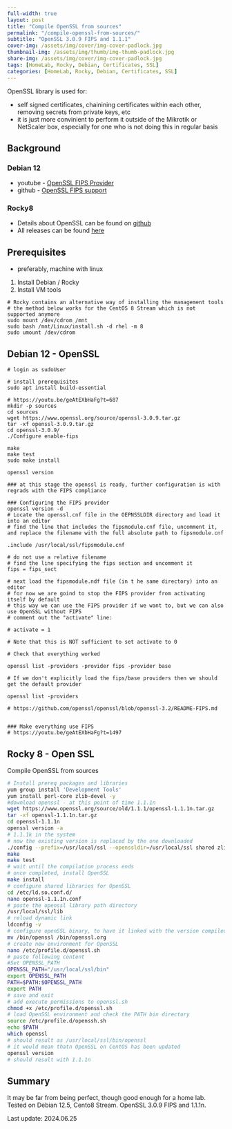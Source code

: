 ```yaml
---
full-width: true
layout: post
title: "Compile OpenSSL from sources"
permalink: "/compile-openssl-from-sources/"
subtitle: "OpenSSL 3.0.9 FIPS and 1.1.1"
cover-img: /assets/img/cover/img-cover-padlock.jpg
thumbnail-img: /assets/img/thumb/img-thumb-padlock.jpg
share-img: /assets/img/cover/img-cover-padlock.jpg
tags: [HomeLab, Rocky, Debian, Certificates, SSL]
categories: [HomeLab, Rocky, Debian, Certificates, SSL]
---
```

OpenSSL library is used for:

* self signed certificates, chainining certificates within each other, removing secrets from private keys, etc
* it is just more convinient to perform it outside of the Mikrotik or NetScaler box, especially for one who is not doing this in regular basis

## Background

### Debian 12

* youtube - [OpenSSL FIPS Provider](https://www.youtube.com/watch?v=geAtEXbHaFg)
* github - [OpenSSL FIPS support](https://github.com/openssl/openssl/blob/openssl-3.2/README-FIPS.md)

### Rocky8

* Details about OpenSSL can be found on [github](https://github.com/openssl/openssl)
* All releases can be found [here](https://www.openssl.org/source/old/)

## Prerequisites

* preferably, machine with linux

1. Install Debian / Rocky
2. Install VM tools

```shell
# Rocky contains an alternative way of installing the management tools
# the method below works for the CentOS 8 Stream which is not supported anymore
sudo mount /dev/cdrom /mnt
sudo bash /mnt/Linux/install.sh -d rhel -m 8
sudo umount /dev/cdrom
```

## Debian 12 - OpenSSL

```shell
# login as sudoUser

# install prerequisites
sudo apt install build-essential

# https://youtu.be/geAtEXbHaFg?t=687
mkdir -p sources
cd sources
wget https://www.openssl.org/source/openssl-3.0.9.tar.gz
tar -xf openssl-3.0.9.tar.gz 
cd openssl-3.0.9/
./Configure enable-fips

make
make test
sudo make install

openssl version

### at this stage the openssl is ready, further configuration is with regrads with the FIPS compliance

### Configuring the FIPS provider
openssl version -d
# Locate the openssl.cnf file in the OEPNSSLDIR directory and load it into an editor
# find the line that includes the fipsmodule.cnf file, uncomment it, and replace the filename with the full absolute path to fipsmodule.cnf

.include /usr/local/ssl/fipsmodule.cnf

# do not use a relative filename
# find the line specifying the fips section and uncomment it
fips = fips_sect

# next load the fipsmodule.ndf file (in t he same directory) into an editor
# for now we are goind to stop the FIPS provider from activating itself by default
# this way we can use the FIPS provider if we want to, but we can also use OpenSSL without FIPS
# comment out the "activate" line:

# activate = 1

# Note that this is NOT sufficient to set activate to 0

# Check that everything worked

openssl list -providers -provider fips -provider base

# If we don't explicitly load the fips/base providers then we should get the default provider

openssl list -providers

# https://github.com/openssl/openssl/blob/openssl-3.2/README-FIPS.md


### Make everything use FIPS
# https://youtu.be/geAtEXbHaFg?t=1497
```

## Rocky 8 - Open SSL

Compile OpenSSL from sources

```bash
# Install prereq packages and libraries
yum group install 'Development Tools'
yum install perl-core zlib-devel -y
#download openssl - at this point of time 1.1.1n
wget https://www.openssl.org/source/old/1.1.1/openssl-1.1.1n.tar.gz
tar -xf openssl-1.1.1n.tar.gz
cd openssl-1.1.1n
openssl version -a
# 1.1.1k in the system
# now the existing version is replaced by the one downloaded
./config --prefix=/usr/local/ssl --openssldir=/usr/local/ssl shared zlib
make
make test
# wait until the compilation process ends
# once completed, install OpenSSL
make install
# configure shared libraries for OpenSSL
cd /etc/ld.so.conf.d/
nano openssl-1.1.1n.conf
# paste the openssl library path directory
/usr/local/ssl/lib
# reload dynamic link
ldconfig -v
# configure openSSL binary, to have it linked with the version compiled
mv /bin/openssl /bin/openssl.org
# create new environment for OpenSSL
nano /etc/profile.d/openssl.sh
# paste following content
#Set OPENSSL_PATH
OPENSSL_PATH="/usr/local/ssl/bin"
export OPENSSL_PATH
PATH=$PATH:$OPENSSL_PATH
export PATH
# save and exit
# add execute permissions to openssl.sh
chmod +x /etc/profile.d/openssl.sh
# load OpenSSL environment and check the PATH bin directory
source /etc/profile.d/openssh.sh
echo $PATH
which openssl
# should result as /usr/local/ssl/bin/openssl
# it would mean thatn OpenSSL on CentOS has been updated
openssl version
# should result with 1.1.1n
```

## Summary

It may be far from being perfect, though good enough for a home lab.
Tested on Debian 12.5, Cento8 Stream. OpenSSL 3.0.9 FIPS and 1.1.1n.

Last update: 2024.06.25
